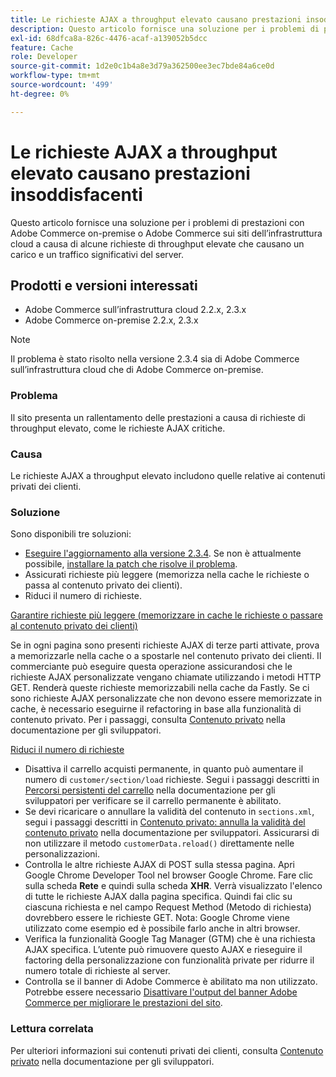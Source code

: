 ```yaml
---
title: Le richieste AJAX a throughput elevato causano prestazioni insoddisfacenti
description: Questo articolo fornisce una soluzione per i problemi di prestazioni con Adobe Commerce on-premise o Adobe Commerce sui siti dell’infrastruttura cloud a causa di alcune richieste di throughput elevate che causano un carico e un traffico significativi del server.
exl-id: 68dfca8a-826c-4476-acaf-a139052b5dcc
feature: Cache
role: Developer
source-git-commit: 1d2e0c1b4a8e3d79a362500ee3ec7bde84a6ce0d
workflow-type: tm+mt
source-wordcount: '499'
ht-degree: 0%

---
```


# Le richieste AJAX a throughput elevato causano prestazioni insoddisfacenti

Questo articolo fornisce una soluzione per i problemi di prestazioni con Adobe Commerce on-premise o Adobe Commerce sui siti dell’infrastruttura cloud a causa di alcune richieste di throughput elevate che causano un carico e un traffico significativi del server.

## Prodotti e versioni interessati

* Adobe Commerce sull’infrastruttura cloud 2.2.x, 2.3.x
* Adobe Commerce on-premise 2.2.x, 2.3.x

>[!NOTE]
>
>Il problema è stato risolto nella versione 2.3.4 sia di Adobe Commerce sull’infrastruttura cloud che di Adobe Commerce on-premise.

### Problema

Il sito presenta un rallentamento delle prestazioni a causa di richieste di throughput elevato, come le richieste AJAX critiche.

### Causa

Le richieste AJAX a throughput elevato includono quelle relative ai contenuti privati dei clienti.

### Soluzione

Sono disponibili tre soluzioni:

* [Eseguire l&#39;aggiornamento alla versione 2.3.4](https://devdocs.magento.com/cloud/project/project-upgrade.html). Se non è attualmente possibile, [installare la patch che risolve il problema](/help/troubleshooting/known-issues-patches-attached/performance-issues-caused-by-excessive-ajax-requests.md).
* Assicurati richieste più leggere (memorizza nella cache le richieste o passa al contenuto privato dei clienti).
* Riduci il numero di richieste.

<u>Garantire richieste più leggere (memorizzare in cache le richieste o passare al contenuto privato dei clienti)</u>

Se in ogni pagina sono presenti richieste AJAX di terze parti attivate, prova a memorizzarle nella cache o a spostarle nel contenuto privato dei clienti. Il commerciante può eseguire questa operazione assicurandosi che le richieste AJAX personalizzate vengano chiamate utilizzando i metodi HTTP GET. Renderà queste richieste memorizzabili nella cache da Fastly. Se ci sono richieste AJAX personalizzate che non devono essere memorizzate in cache, è necessario eseguirne il refactoring in base alla funzionalità di contenuto privato. Per i passaggi, consulta [Contenuto privato](https://devdocs.magento.com/guides/v2.3/extension-dev-guide/cache/page-caching/private-content.html) nella documentazione per gli sviluppatori.

<u>Riduci il numero di richieste</u>

* Disattiva il carrello acquisti permanente, in quanto può aumentare il numero di `customer/section/load` richieste. Segui i passaggi descritti in [Percorsi persistenti del carrello](https://devdocs.magento.com/guides/v2.3/config-guide/prod/config-reference-most.html#persistent-shopping-cart-paths) nella documentazione per gli sviluppatori per verificare se il carrello permanente è abilitato.
* Se devi ricaricare o annullare la validità del contenuto in `sections.xml`, segui i passaggi descritti in [Contenuto privato: annulla la validità del contenuto privato](https://devdocs.magento.com/guides/v2.3/extension-dev-guide/cache/page-caching/private-content.html#invalidate-private-content) nella documentazione per sviluppatori. Assicurarsi di non utilizzare il metodo `customerData.reload()` direttamente nelle personalizzazioni.
* Controlla le altre richieste AJAX di POST sulla stessa pagina. Apri Google Chrome Developer Tool nel browser Google Chrome. Fare clic sulla scheda **Rete** e quindi sulla scheda **XHR**. Verrà visualizzato l&#39;elenco di tutte le richieste AJAX dalla pagina specifica. Quindi fai clic su ciascuna richiesta e nel campo Request Method (Metodo di richiesta) dovrebbero essere le richieste GET. Nota: Google Chrome viene utilizzato come esempio ed è possibile farlo anche in altri browser.
* Verifica la funzionalità Google Tag Manager (GTM) che è una richiesta AJAX specifica. L’utente può rimuovere questo AJAX e rieseguire il factoring della personalizzazione con funzionalità private per ridurre il numero totale di richieste al server.
* Controlla se il banner di Adobe Commerce è abilitato ma non utilizzato. Potrebbe essere necessario [Disattivare l&#39;output del banner Adobe Commerce per migliorare le prestazioni del sito](/help/troubleshooting/miscellaneous/disable-magento-banner-output-to-improve-site-performance.md).

### Lettura correlata

Per ulteriori informazioni sui contenuti privati dei clienti, consulta [Contenuto privato](https://devdocs.magento.com/guides/v2.3/extension-dev-guide/cache/page-caching/private-content.html?itm_source=devdocs&amp;itm_medium=search_page&amp;itm_campaign=federated_search&amp;itm_term=ajax%20requests) nella documentazione per gli sviluppatori.
